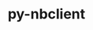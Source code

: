 ---
title: "py-nbclient"
layout: cache
categories: [package, develop]
meta: {"versions": ["0.8.0"], "compilers": ["gcc@=11.1.0", "gcc@=11.4.0", "gcc@=9.4.0", "oneapi@=2024.0.0"], "oss": ["ubuntu20.04", "ubuntu22.04"], "platforms": ["linux"], "targets": ["neoverse_v1", "neoverse_v2", "ppc64le", "x86_64_v3"], "stacks": ["data-vis-sdk", "e4s", "e4s-neoverse-v2", "e4s-neoverse_v1", "e4s-oneapi", "e4s-power", "root"], "num_specs": 43, "num_specs_by_stack": {"e4s-power": 7, "root": 43, "data-vis-sdk": 5, "e4s-neoverse_v1": 7, "e4s-neoverse-v2": 7, "e4s": 10, "e4s-oneapi": 7}}
spec_details: [{"hash": "lfnqvp6fu7dgdpiy7lsqr4upmelxjt7m", "compiler": "gcc@=9.4.0", "versions": ["0.8.0"], "os": "ubuntu20.04", "platform": "linux", "target": "ppc64le", "variants": ["build_system=python_pip"], "stacks": ["e4s-power", "root"], "size": "-", "tarball": "https://binaries.spack.io/develop/build_cache/linux-ubuntu20.04-ppc64le/gcc-9.4.0/py-nbclient-0.8.0/linux-ubuntu20.04-ppc64le-gcc-9.4.0-py-nbclient-0.8.0-lfnqvp6fu7dgdpiy7lsqr4upmelxjt7m.spack"}, {"hash": "x4j6bwgtimr4ue66niqke2bygpasyorq", "compiler": "gcc@=9.4.0", "versions": ["0.8.0"], "os": "ubuntu20.04", "platform": "linux", "target": "ppc64le", "variants": ["build_system=python_pip"], "stacks": ["e4s-power", "root"], "size": "-", "tarball": "https://binaries.spack.io/develop/build_cache/linux-ubuntu20.04-ppc64le/gcc-9.4.0/py-nbclient-0.8.0/linux-ubuntu20.04-ppc64le-gcc-9.4.0-py-nbclient-0.8.0-x4j6bwgtimr4ue66niqke2bygpasyorq.spack"}, {"hash": "obewa75erqxeg7pks4jwawmgdggycwdf", "compiler": "gcc@=9.4.0", "versions": ["0.8.0"], "os": "ubuntu20.04", "platform": "linux", "target": "ppc64le", "variants": ["build_system=python_pip"], "stacks": ["e4s-power", "root"], "size": "-", "tarball": "https://binaries.spack.io/develop/build_cache/linux-ubuntu20.04-ppc64le/gcc-9.4.0/py-nbclient-0.8.0/linux-ubuntu20.04-ppc64le-gcc-9.4.0-py-nbclient-0.8.0-obewa75erqxeg7pks4jwawmgdggycwdf.spack"}, {"hash": "pgckay2k7s77jlq4tttfsakdcssuasal", "compiler": "gcc@=9.4.0", "versions": ["0.8.0"], "os": "ubuntu20.04", "platform": "linux", "target": "ppc64le", "variants": ["build_system=python_pip"], "stacks": ["e4s-power", "root"], "size": "-", "tarball": "https://binaries.spack.io/develop/build_cache/linux-ubuntu20.04-ppc64le/gcc-9.4.0/py-nbclient-0.8.0/linux-ubuntu20.04-ppc64le-gcc-9.4.0-py-nbclient-0.8.0-pgckay2k7s77jlq4tttfsakdcssuasal.spack"}, {"hash": "lumhkvsot4zkazgpllzwlqtgz37fmmje", "compiler": "gcc@=9.4.0", "versions": ["0.8.0"], "os": "ubuntu20.04", "platform": "linux", "target": "ppc64le", "variants": ["build_system=python_pip"], "stacks": ["e4s-power", "root"], "size": "-", "tarball": "https://binaries.spack.io/develop/build_cache/linux-ubuntu20.04-ppc64le/gcc-9.4.0/py-nbclient-0.8.0/linux-ubuntu20.04-ppc64le-gcc-9.4.0-py-nbclient-0.8.0-lumhkvsot4zkazgpllzwlqtgz37fmmje.spack"}, {"hash": "i2w36fp4fw2ap4sxikpzatv6blwuoux6", "compiler": "gcc@=9.4.0", "versions": ["0.8.0"], "os": "ubuntu20.04", "platform": "linux", "target": "ppc64le", "variants": ["build_system=python_pip"], "stacks": ["e4s-power", "root"], "size": "-", "tarball": "https://binaries.spack.io/develop/build_cache/linux-ubuntu20.04-ppc64le/gcc-9.4.0/py-nbclient-0.8.0/linux-ubuntu20.04-ppc64le-gcc-9.4.0-py-nbclient-0.8.0-i2w36fp4fw2ap4sxikpzatv6blwuoux6.spack"}, {"hash": "txt6jsedbfggkctqg4jolgkvxzeho2ir", "compiler": "gcc@=9.4.0", "versions": ["0.8.0"], "os": "ubuntu20.04", "platform": "linux", "target": "ppc64le", "variants": ["build_system=python_pip"], "stacks": ["e4s-power", "root"], "size": "-", "tarball": "https://binaries.spack.io/develop/build_cache/linux-ubuntu20.04-ppc64le/gcc-9.4.0/py-nbclient-0.8.0/linux-ubuntu20.04-ppc64le-gcc-9.4.0-py-nbclient-0.8.0-txt6jsedbfggkctqg4jolgkvxzeho2ir.spack"}, {"hash": "j7gdaqj6s3lean7dwipnbnmsmlwxaa2z", "compiler": "gcc@=11.1.0", "versions": ["0.8.0"], "os": "ubuntu20.04", "platform": "linux", "target": "x86_64_v3", "variants": ["build_system=python_pip"], "stacks": ["root", "data-vis-sdk"], "size": "-", "tarball": "https://binaries.spack.io/develop/build_cache/linux-ubuntu20.04-x86_64_v3/gcc-11.1.0/py-nbclient-0.8.0/linux-ubuntu20.04-x86_64_v3-gcc-11.1.0-py-nbclient-0.8.0-j7gdaqj6s3lean7dwipnbnmsmlwxaa2z.spack"}, {"hash": "bs52hwg2toeydknknrbb4kwyhxeif22v", "compiler": "gcc@=11.1.0", "versions": ["0.8.0"], "os": "ubuntu20.04", "platform": "linux", "target": "x86_64_v3", "variants": ["build_system=python_pip"], "stacks": ["root", "data-vis-sdk"], "size": "-", "tarball": "https://binaries.spack.io/develop/build_cache/linux-ubuntu20.04-x86_64_v3/gcc-11.1.0/py-nbclient-0.8.0/linux-ubuntu20.04-x86_64_v3-gcc-11.1.0-py-nbclient-0.8.0-bs52hwg2toeydknknrbb4kwyhxeif22v.spack"}, {"hash": "bcis3im56p2sfvsky35f7vkpdwemf6xn", "compiler": "gcc@=11.1.0", "versions": ["0.8.0"], "os": "ubuntu20.04", "platform": "linux", "target": "x86_64_v3", "variants": ["build_system=python_pip"], "stacks": ["root", "data-vis-sdk"], "size": "-", "tarball": "https://binaries.spack.io/develop/build_cache/linux-ubuntu20.04-x86_64_v3/gcc-11.1.0/py-nbclient-0.8.0/linux-ubuntu20.04-x86_64_v3-gcc-11.1.0-py-nbclient-0.8.0-bcis3im56p2sfvsky35f7vkpdwemf6xn.spack"}, {"hash": "7giu7zwaowfbx5f46ekjyxrbeigcwuwn", "compiler": "gcc@=11.1.0", "versions": ["0.8.0"], "os": "ubuntu20.04", "platform": "linux", "target": "x86_64_v3", "variants": ["build_system=python_pip"], "stacks": ["root", "data-vis-sdk"], "size": "-", "tarball": "https://binaries.spack.io/develop/build_cache/linux-ubuntu20.04-x86_64_v3/gcc-11.1.0/py-nbclient-0.8.0/linux-ubuntu20.04-x86_64_v3-gcc-11.1.0-py-nbclient-0.8.0-7giu7zwaowfbx5f46ekjyxrbeigcwuwn.spack"}, {"hash": "e4tlpqewkkk6sk5svku66trntpgemhni", "compiler": "gcc@=11.1.0", "versions": ["0.8.0"], "os": "ubuntu20.04", "platform": "linux", "target": "x86_64_v3", "variants": ["build_system=python_pip"], "stacks": ["root", "data-vis-sdk"], "size": "-", "tarball": "https://binaries.spack.io/develop/build_cache/linux-ubuntu20.04-x86_64_v3/gcc-11.1.0/py-nbclient-0.8.0/linux-ubuntu20.04-x86_64_v3-gcc-11.1.0-py-nbclient-0.8.0-e4tlpqewkkk6sk5svku66trntpgemhni.spack"}, {"hash": "6rqkixh4e6dnv6lsn6kdvfcw3v3fsqje", "compiler": "gcc@=11.4.0", "versions": ["0.8.0"], "os": "ubuntu22.04", "platform": "linux", "target": "neoverse_v1", "variants": ["build_system=python_pip"], "stacks": ["e4s-neoverse_v1", "root"], "size": "-", "tarball": "https://binaries.spack.io/develop/build_cache/linux-ubuntu22.04-neoverse_v1/gcc-11.4.0/py-nbclient-0.8.0/linux-ubuntu22.04-neoverse_v1-gcc-11.4.0-py-nbclient-0.8.0-6rqkixh4e6dnv6lsn6kdvfcw3v3fsqje.spack"}, {"hash": "35feohyzr2gkm3nuwdtzkjmry2km6j7l", "compiler": "gcc@=11.4.0", "versions": ["0.8.0"], "os": "ubuntu22.04", "platform": "linux", "target": "neoverse_v1", "variants": ["build_system=python_pip"], "stacks": ["e4s-neoverse_v1", "root"], "size": "-", "tarball": "https://binaries.spack.io/develop/build_cache/linux-ubuntu22.04-neoverse_v1/gcc-11.4.0/py-nbclient-0.8.0/linux-ubuntu22.04-neoverse_v1-gcc-11.4.0-py-nbclient-0.8.0-35feohyzr2gkm3nuwdtzkjmry2km6j7l.spack"}, {"hash": "o6fuixronl4xj2kshzzghen37bp25xlc", "compiler": "gcc@=11.4.0", "versions": ["0.8.0"], "os": "ubuntu22.04", "platform": "linux", "target": "neoverse_v1", "variants": ["build_system=python_pip"], "stacks": ["e4s-neoverse_v1", "root"], "size": "-", "tarball": "https://binaries.spack.io/develop/build_cache/linux-ubuntu22.04-neoverse_v1/gcc-11.4.0/py-nbclient-0.8.0/linux-ubuntu22.04-neoverse_v1-gcc-11.4.0-py-nbclient-0.8.0-o6fuixronl4xj2kshzzghen37bp25xlc.spack"}, {"hash": "xrhlkzeeiqueirk3wqavnho36zofz7ta", "compiler": "gcc@=11.4.0", "versions": ["0.8.0"], "os": "ubuntu22.04", "platform": "linux", "target": "neoverse_v1", "variants": ["build_system=python_pip"], "stacks": ["e4s-neoverse_v1", "root"], "size": "-", "tarball": "https://binaries.spack.io/develop/build_cache/linux-ubuntu22.04-neoverse_v1/gcc-11.4.0/py-nbclient-0.8.0/linux-ubuntu22.04-neoverse_v1-gcc-11.4.0-py-nbclient-0.8.0-xrhlkzeeiqueirk3wqavnho36zofz7ta.spack"}, {"hash": "ncpqnaaekaghqk4x3tcyjy2lqaynrqsu", "compiler": "gcc@=11.4.0", "versions": ["0.8.0"], "os": "ubuntu22.04", "platform": "linux", "target": "neoverse_v1", "variants": ["build_system=python_pip"], "stacks": ["e4s-neoverse_v1", "root"], "size": "-", "tarball": "https://binaries.spack.io/develop/build_cache/linux-ubuntu22.04-neoverse_v1/gcc-11.4.0/py-nbclient-0.8.0/linux-ubuntu22.04-neoverse_v1-gcc-11.4.0-py-nbclient-0.8.0-ncpqnaaekaghqk4x3tcyjy2lqaynrqsu.spack"}, {"hash": "gn7b7tnwyesyrpdsnl2a3sicbc6fvp37", "compiler": "gcc@=11.4.0", "versions": ["0.8.0"], "os": "ubuntu22.04", "platform": "linux", "target": "neoverse_v1", "variants": ["build_system=python_pip"], "stacks": ["e4s-neoverse_v1", "root"], "size": "-", "tarball": "https://binaries.spack.io/develop/build_cache/linux-ubuntu22.04-neoverse_v1/gcc-11.4.0/py-nbclient-0.8.0/linux-ubuntu22.04-neoverse_v1-gcc-11.4.0-py-nbclient-0.8.0-gn7b7tnwyesyrpdsnl2a3sicbc6fvp37.spack"}, {"hash": "wnwbmpwfwjwstqib6qcvu2xfqwfyiqzg", "compiler": "gcc@=11.4.0", "versions": ["0.8.0"], "os": "ubuntu22.04", "platform": "linux", "target": "neoverse_v1", "variants": ["build_system=python_pip"], "stacks": ["e4s-neoverse_v1", "root"], "size": "-", "tarball": "https://binaries.spack.io/develop/build_cache/linux-ubuntu22.04-neoverse_v1/gcc-11.4.0/py-nbclient-0.8.0/linux-ubuntu22.04-neoverse_v1-gcc-11.4.0-py-nbclient-0.8.0-wnwbmpwfwjwstqib6qcvu2xfqwfyiqzg.spack"}, {"hash": "57eaqifunh7pmf2eux2dcagwnssx4coi", "compiler": "gcc@=11.4.0", "versions": ["0.8.0"], "os": "ubuntu22.04", "platform": "linux", "target": "neoverse_v2", "variants": ["build_system=python_pip"], "stacks": ["e4s-neoverse-v2", "root"], "size": "-", "tarball": "https://binaries.spack.io/develop/build_cache/linux-ubuntu22.04-neoverse_v2/gcc-11.4.0/py-nbclient-0.8.0/linux-ubuntu22.04-neoverse_v2-gcc-11.4.0-py-nbclient-0.8.0-57eaqifunh7pmf2eux2dcagwnssx4coi.spack"}, {"hash": "jeezah6fzk7gljmrhw2oywj2eoaw2tgi", "compiler": "gcc@=11.4.0", "versions": ["0.8.0"], "os": "ubuntu22.04", "platform": "linux", "target": "neoverse_v2", "variants": ["build_system=python_pip"], "stacks": ["e4s-neoverse-v2", "root"], "size": "-", "tarball": "https://binaries.spack.io/develop/build_cache/linux-ubuntu22.04-neoverse_v2/gcc-11.4.0/py-nbclient-0.8.0/linux-ubuntu22.04-neoverse_v2-gcc-11.4.0-py-nbclient-0.8.0-jeezah6fzk7gljmrhw2oywj2eoaw2tgi.spack"}, {"hash": "ks63qxwufzzpsqk24tim2apaajn2trun", "compiler": "gcc@=11.4.0", "versions": ["0.8.0"], "os": "ubuntu22.04", "platform": "linux", "target": "neoverse_v2", "variants": ["build_system=python_pip"], "stacks": ["e4s-neoverse-v2", "root"], "size": "-", "tarball": "https://binaries.spack.io/develop/build_cache/linux-ubuntu22.04-neoverse_v2/gcc-11.4.0/py-nbclient-0.8.0/linux-ubuntu22.04-neoverse_v2-gcc-11.4.0-py-nbclient-0.8.0-ks63qxwufzzpsqk24tim2apaajn2trun.spack"}, {"hash": "xwogq3b4pjqnwt4acpfr46uixynii5aa", "compiler": "gcc@=11.4.0", "versions": ["0.8.0"], "os": "ubuntu22.04", "platform": "linux", "target": "neoverse_v2", "variants": ["build_system=python_pip"], "stacks": ["e4s-neoverse-v2", "root"], "size": "-", "tarball": "https://binaries.spack.io/develop/build_cache/linux-ubuntu22.04-neoverse_v2/gcc-11.4.0/py-nbclient-0.8.0/linux-ubuntu22.04-neoverse_v2-gcc-11.4.0-py-nbclient-0.8.0-xwogq3b4pjqnwt4acpfr46uixynii5aa.spack"}, {"hash": "pu5qxd5rd64ma3su7voogisgdq33xr3z", "compiler": "gcc@=11.4.0", "versions": ["0.8.0"], "os": "ubuntu22.04", "platform": "linux", "target": "neoverse_v2", "variants": ["build_system=python_pip"], "stacks": ["e4s-neoverse-v2", "root"], "size": "-", "tarball": "https://binaries.spack.io/develop/build_cache/linux-ubuntu22.04-neoverse_v2/gcc-11.4.0/py-nbclient-0.8.0/linux-ubuntu22.04-neoverse_v2-gcc-11.4.0-py-nbclient-0.8.0-pu5qxd5rd64ma3su7voogisgdq33xr3z.spack"}, {"hash": "c2m2k5lksgc2ixvzojwx5vo2u3qxyjtf", "compiler": "gcc@=11.4.0", "versions": ["0.8.0"], "os": "ubuntu22.04", "platform": "linux", "target": "neoverse_v2", "variants": ["build_system=python_pip"], "stacks": ["e4s-neoverse-v2", "root"], "size": "-", "tarball": "https://binaries.spack.io/develop/build_cache/linux-ubuntu22.04-neoverse_v2/gcc-11.4.0/py-nbclient-0.8.0/linux-ubuntu22.04-neoverse_v2-gcc-11.4.0-py-nbclient-0.8.0-c2m2k5lksgc2ixvzojwx5vo2u3qxyjtf.spack"}, {"hash": "rvozjsto3a5ggsp57iikkmamsgm4gknj", "compiler": "gcc@=11.4.0", "versions": ["0.8.0"], "os": "ubuntu22.04", "platform": "linux", "target": "neoverse_v2", "variants": ["build_system=python_pip"], "stacks": ["e4s-neoverse-v2", "root"], "size": "-", "tarball": "https://binaries.spack.io/develop/build_cache/linux-ubuntu22.04-neoverse_v2/gcc-11.4.0/py-nbclient-0.8.0/linux-ubuntu22.04-neoverse_v2-gcc-11.4.0-py-nbclient-0.8.0-rvozjsto3a5ggsp57iikkmamsgm4gknj.spack"}, {"hash": "7u6ynvhqzkcrc3fp35rkj7ruj2irivxs", "compiler": "gcc@=11.4.0", "versions": ["0.8.0"], "os": "ubuntu22.04", "platform": "linux", "target": "x86_64_v3", "variants": ["build_system=python_pip"], "stacks": ["root", "e4s"], "size": "-", "tarball": "https://binaries.spack.io/develop/build_cache/linux-ubuntu22.04-x86_64_v3/gcc-11.4.0/py-nbclient-0.8.0/linux-ubuntu22.04-x86_64_v3-gcc-11.4.0-py-nbclient-0.8.0-7u6ynvhqzkcrc3fp35rkj7ruj2irivxs.spack"}, {"hash": "ylu7ntjdmhkvqein4e7tqckjzvbuelxs", "compiler": "gcc@=11.4.0", "versions": ["0.8.0"], "os": "ubuntu22.04", "platform": "linux", "target": "x86_64_v3", "variants": ["build_system=python_pip"], "stacks": ["root", "e4s"], "size": "-", "tarball": "https://binaries.spack.io/develop/build_cache/linux-ubuntu22.04-x86_64_v3/gcc-11.4.0/py-nbclient-0.8.0/linux-ubuntu22.04-x86_64_v3-gcc-11.4.0-py-nbclient-0.8.0-ylu7ntjdmhkvqein4e7tqckjzvbuelxs.spack"}, {"hash": "uhk5nkv4mepzemumlf6vtti3sxy7cfse", "compiler": "gcc@=11.4.0", "versions": ["0.8.0"], "os": "ubuntu22.04", "platform": "linux", "target": "x86_64_v3", "variants": ["build_system=python_pip"], "stacks": ["root", "e4s"], "size": "-", "tarball": "https://binaries.spack.io/develop/build_cache/linux-ubuntu22.04-x86_64_v3/gcc-11.4.0/py-nbclient-0.8.0/linux-ubuntu22.04-x86_64_v3-gcc-11.4.0-py-nbclient-0.8.0-uhk5nkv4mepzemumlf6vtti3sxy7cfse.spack"}, {"hash": "eknt7f7uk5mos3x6la33bwutxbtusbeb", "compiler": "gcc@=11.4.0", "versions": ["0.8.0"], "os": "ubuntu22.04", "platform": "linux", "target": "x86_64_v3", "variants": ["build_system=python_pip"], "stacks": ["root", "e4s"], "size": "-", "tarball": "https://binaries.spack.io/develop/build_cache/linux-ubuntu22.04-x86_64_v3/gcc-11.4.0/py-nbclient-0.8.0/linux-ubuntu22.04-x86_64_v3-gcc-11.4.0-py-nbclient-0.8.0-eknt7f7uk5mos3x6la33bwutxbtusbeb.spack"}, {"hash": "lzo2dsh3lnhfuqbnqgho4yky32upb24h", "compiler": "gcc@=11.4.0", "versions": ["0.8.0"], "os": "ubuntu22.04", "platform": "linux", "target": "x86_64_v3", "variants": ["build_system=python_pip"], "stacks": ["root", "e4s"], "size": "-", "tarball": "https://binaries.spack.io/develop/build_cache/linux-ubuntu22.04-x86_64_v3/gcc-11.4.0/py-nbclient-0.8.0/linux-ubuntu22.04-x86_64_v3-gcc-11.4.0-py-nbclient-0.8.0-lzo2dsh3lnhfuqbnqgho4yky32upb24h.spack"}, {"hash": "j4ys6ngqzwp7vnadmitezc2sbniely3z", "compiler": "gcc@=11.4.0", "versions": ["0.8.0"], "os": "ubuntu22.04", "platform": "linux", "target": "x86_64_v3", "variants": ["build_system=python_pip"], "stacks": ["root", "e4s"], "size": "-", "tarball": "https://binaries.spack.io/develop/build_cache/linux-ubuntu22.04-x86_64_v3/gcc-11.4.0/py-nbclient-0.8.0/linux-ubuntu22.04-x86_64_v3-gcc-11.4.0-py-nbclient-0.8.0-j4ys6ngqzwp7vnadmitezc2sbniely3z.spack"}, {"hash": "pglu6ni5rzjgsbgl7g4vdg5plu5bl4df", "compiler": "gcc@=11.4.0", "versions": ["0.8.0"], "os": "ubuntu22.04", "platform": "linux", "target": "x86_64_v3", "variants": ["build_system=python_pip"], "stacks": ["root", "e4s"], "size": "-", "tarball": "https://binaries.spack.io/develop/build_cache/linux-ubuntu22.04-x86_64_v3/gcc-11.4.0/py-nbclient-0.8.0/linux-ubuntu22.04-x86_64_v3-gcc-11.4.0-py-nbclient-0.8.0-pglu6ni5rzjgsbgl7g4vdg5plu5bl4df.spack"}, {"hash": "p53qj2esid3onkbtshagey33cvusldoa", "compiler": "gcc@=11.4.0", "versions": ["0.8.0"], "os": "ubuntu22.04", "platform": "linux", "target": "x86_64_v3", "variants": ["build_system=python_pip"], "stacks": ["root", "e4s"], "size": "-", "tarball": "https://binaries.spack.io/develop/build_cache/linux-ubuntu22.04-x86_64_v3/gcc-11.4.0/py-nbclient-0.8.0/linux-ubuntu22.04-x86_64_v3-gcc-11.4.0-py-nbclient-0.8.0-p53qj2esid3onkbtshagey33cvusldoa.spack"}, {"hash": "ly2gexmelf6bf7xxhafdo3w4g6kmlmk7", "compiler": "gcc@=11.4.0", "versions": ["0.8.0"], "os": "ubuntu22.04", "platform": "linux", "target": "x86_64_v3", "variants": ["build_system=python_pip"], "stacks": ["root", "e4s"], "size": "-", "tarball": "https://binaries.spack.io/develop/build_cache/linux-ubuntu22.04-x86_64_v3/gcc-11.4.0/py-nbclient-0.8.0/linux-ubuntu22.04-x86_64_v3-gcc-11.4.0-py-nbclient-0.8.0-ly2gexmelf6bf7xxhafdo3w4g6kmlmk7.spack"}, {"hash": "qr43qkhytd54xifnvebyxbnmvgxjovfg", "compiler": "gcc@=11.4.0", "versions": ["0.8.0"], "os": "ubuntu22.04", "platform": "linux", "target": "x86_64_v3", "variants": ["build_system=python_pip"], "stacks": ["root", "e4s"], "size": "-", "tarball": "https://binaries.spack.io/develop/build_cache/linux-ubuntu22.04-x86_64_v3/gcc-11.4.0/py-nbclient-0.8.0/linux-ubuntu22.04-x86_64_v3-gcc-11.4.0-py-nbclient-0.8.0-qr43qkhytd54xifnvebyxbnmvgxjovfg.spack"}, {"hash": "ladqgdbvig46puzhtaetgurncazxbw3a", "compiler": "oneapi@=2024.0.0", "versions": ["0.8.0"], "os": "ubuntu22.04", "platform": "linux", "target": "x86_64_v3", "variants": ["build_system=python_pip"], "stacks": ["root", "e4s-oneapi"], "size": "-", "tarball": "https://binaries.spack.io/develop/build_cache/linux-ubuntu22.04-x86_64_v3/oneapi-2024.0.0/py-nbclient-0.8.0/linux-ubuntu22.04-x86_64_v3-oneapi-2024.0.0-py-nbclient-0.8.0-ladqgdbvig46puzhtaetgurncazxbw3a.spack"}, {"hash": "4zfesxfzvfb2filetb6seqw4ulg4eioc", "compiler": "oneapi@=2024.0.0", "versions": ["0.8.0"], "os": "ubuntu22.04", "platform": "linux", "target": "x86_64_v3", "variants": ["build_system=python_pip"], "stacks": ["root", "e4s-oneapi"], "size": "-", "tarball": "https://binaries.spack.io/develop/build_cache/linux-ubuntu22.04-x86_64_v3/oneapi-2024.0.0/py-nbclient-0.8.0/linux-ubuntu22.04-x86_64_v3-oneapi-2024.0.0-py-nbclient-0.8.0-4zfesxfzvfb2filetb6seqw4ulg4eioc.spack"}, {"hash": "5nhtrammmx2tuz4naimrse5mkgoscfbi", "compiler": "oneapi@=2024.0.0", "versions": ["0.8.0"], "os": "ubuntu22.04", "platform": "linux", "target": "x86_64_v3", "variants": ["build_system=python_pip"], "stacks": ["root", "e4s-oneapi"], "size": "-", "tarball": "https://binaries.spack.io/develop/build_cache/linux-ubuntu22.04-x86_64_v3/oneapi-2024.0.0/py-nbclient-0.8.0/linux-ubuntu22.04-x86_64_v3-oneapi-2024.0.0-py-nbclient-0.8.0-5nhtrammmx2tuz4naimrse5mkgoscfbi.spack"}, {"hash": "nrnnnxnkkfrhuaaagyoqy6suslqkholq", "compiler": "oneapi@=2024.0.0", "versions": ["0.8.0"], "os": "ubuntu22.04", "platform": "linux", "target": "x86_64_v3", "variants": ["build_system=python_pip"], "stacks": ["root", "e4s-oneapi"], "size": "-", "tarball": "https://binaries.spack.io/develop/build_cache/linux-ubuntu22.04-x86_64_v3/oneapi-2024.0.0/py-nbclient-0.8.0/linux-ubuntu22.04-x86_64_v3-oneapi-2024.0.0-py-nbclient-0.8.0-nrnnnxnkkfrhuaaagyoqy6suslqkholq.spack"}, {"hash": "i4uqnoo2tbtueiv3byausun3hpswi7hb", "compiler": "oneapi@=2024.0.0", "versions": ["0.8.0"], "os": "ubuntu22.04", "platform": "linux", "target": "x86_64_v3", "variants": ["build_system=python_pip"], "stacks": ["root", "e4s-oneapi"], "size": "-", "tarball": "https://binaries.spack.io/develop/build_cache/linux-ubuntu22.04-x86_64_v3/oneapi-2024.0.0/py-nbclient-0.8.0/linux-ubuntu22.04-x86_64_v3-oneapi-2024.0.0-py-nbclient-0.8.0-i4uqnoo2tbtueiv3byausun3hpswi7hb.spack"}, {"hash": "5sky3u5r7iabsr3hcu676t27radlhnsm", "compiler": "oneapi@=2024.0.0", "versions": ["0.8.0"], "os": "ubuntu22.04", "platform": "linux", "target": "x86_64_v3", "variants": ["build_system=python_pip"], "stacks": ["root", "e4s-oneapi"], "size": "-", "tarball": "https://binaries.spack.io/develop/build_cache/linux-ubuntu22.04-x86_64_v3/oneapi-2024.0.0/py-nbclient-0.8.0/linux-ubuntu22.04-x86_64_v3-oneapi-2024.0.0-py-nbclient-0.8.0-5sky3u5r7iabsr3hcu676t27radlhnsm.spack"}, {"hash": "ndsbrgw4qsnkhlfc62gd7yfbhjf4p2am", "compiler": "oneapi@=2024.0.0", "versions": ["0.8.0"], "os": "ubuntu22.04", "platform": "linux", "target": "x86_64_v3", "variants": ["build_system=python_pip"], "stacks": ["root", "e4s-oneapi"], "size": "-", "tarball": "https://binaries.spack.io/develop/build_cache/linux-ubuntu22.04-x86_64_v3/oneapi-2024.0.0/py-nbclient-0.8.0/linux-ubuntu22.04-x86_64_v3-oneapi-2024.0.0-py-nbclient-0.8.0-ndsbrgw4qsnkhlfc62gd7yfbhjf4p2am.spack"}]
---